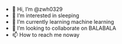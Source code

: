 - 👋 Hi, I’m @zwh0329
- 👀 I’m interested in sleeping
- 🌱 I’m currently learning machine learning
- 💞️ I’m looking to collaborate on BALABALA
- 📫 How to reach me noway
<!---
zwh0329/zwh0329 is a ✨ special ✨ repository because its `README.md` (this file) appears on your GitHub profile.
You can click the Preview link to take a look at your changes.
--->
